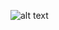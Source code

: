 ![alt text](https://raw.githubusercontent.com/donnaloia/sendPulse/refs/heads/main/assets/coollogo.png)

